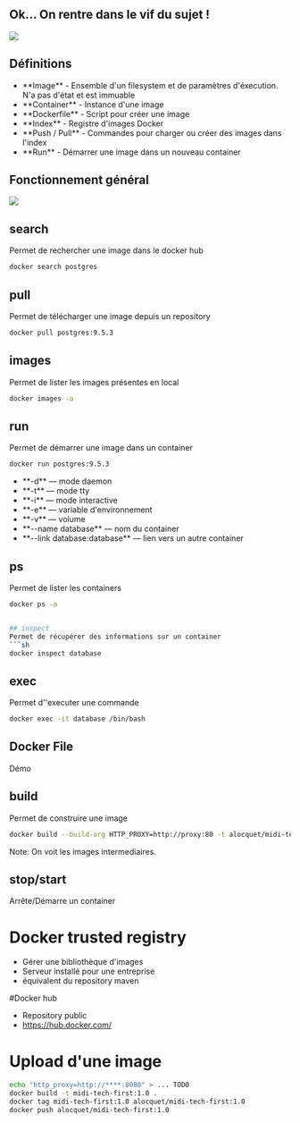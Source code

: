 ## Ok... On rentre dans le vif du sujet !
![](data/pratique/pratique.gif)


## Définitions
* <!-- .element: class="fragment" -->**Image** - Ensemble d'un filesystem et de paramètres d'éxecution. N'a pas d'état et est immuable
* <!-- .element: class="fragment" -->**Container** - Instance d'une image
* <!-- .element: class="fragment" -->**Dockerfile** - Script pour créer une image
* <!-- .element: class="fragment" -->**Index** - Registre d'images Docker
* <!-- .element: class="fragment" -->**Push / Pull** - Commandes pour charger ou créer des images dans l'index
* <!-- .element: class="fragment" -->**Run** - Démarrer une image dans un nouveau container


## Fonctionnement général
![](data/comment/basics-of-docker-system.png)


## search
Permet de rechercher une image dans le docker hub
```sh
docker search postgres
```


## pull
Permet de télécharger une image depuis un repository
```sh
docker pull postgres:9.5.3
```


## images
Permet de lister les images présentes en local
```sh
docker images -a
```


## run
Permet de démarrer une image dans un container
```sh
docker run postgres:9.5.3
```
* <!-- .element: class="fragment" --> **-d** &mdash; mode daemon
* <!-- .element: class="fragment" --> **-t** &mdash; mode tty
* <!-- .element: class="fragment" --> **-i** &mdash; mode interactive
* <!-- .element: class="fragment" --> **-e** &mdash; variable d'environnement
* <!-- .element: class="fragment" --> **-v** &mdash; volume
* <!-- .element: class="fragment" --> **--name database** &mdash; nom du container
* <!-- .element: class="fragment" --> **--link database:database** &mdash; lien vers un autre container


## ps
Permet de lister les containers
```sh
docker ps -a


## inspect
Permet de récupérer des informations sur un container
```sh
docker inspect database
```


## exec
Permet d''executer une commande
```sh
docker exec -it database /bin/bash
```


## Docker File
Démo


## build
Permet de construire une image
```sh
docker build --build-arg HTTP_PROXY=http://proxy:80 -t alocquet/midi-tech-first:1.0 .
```
Note: On voit les images intermediaires.


## stop/start
Arrête/Démarre un container


# Docker trusted registry
 * Gérer une bibliothèque d'images
 * Serveur installé pour une entreprise
 * équivalent du repository maven

#Docker hub
 * Repository public
 * https://hub.docker.com/


# Upload d'une image
```sh
echo "http_proxy=http://****:8080" > ... TODO
docker build -t midi-tech-first:1.0 .
docker tag midi-tech-first:1.0 alocquet/midi-tech-first:1.0
docker push alocquet/midi-tech-first:1.0
```
